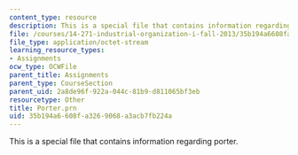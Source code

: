 ```yaml
---
content_type: resource
description: This is a special file that contains information regarding porter.
file: /courses/14-271-industrial-organization-i-fall-2013/35b194a6608fa3269068a3acb7fb224a_Porter.prn
file_type: application/octet-stream
learning_resource_types:
- Assignments
ocw_type: OCWFile
parent_title: Assignments
parent_type: CourseSection
parent_uid: 2a8de96f-922a-044c-81b9-d811065bf3eb
resourcetype: Other
title: Porter.prn
uid: 35b194a6-608f-a326-9068-a3acb7fb224a
---
```

This is a special file that contains information regarding porter.

